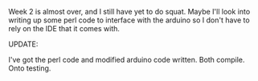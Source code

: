 Week 2 is almost over, and I still have yet to do squat. Maybe I'll look 
into writing up some perl code to interface with the arduino so I don't have 
to rely on the IDE that it comes with.

UPDATE:

I've got the perl code and modified arduino code written. Both compile. Onto 
testing.
